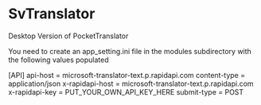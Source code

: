 # SvTranslator
Desktop Version of PocketTranslator


You need to create an app_setting.ini file in the modules subdirectory with the following values populated

[API]
api-host = microsoft-translator-text.p.rapidapi.com
content-type = application/json
x-rapidapi-host = microsoft-translator-text.p.rapidapi.com
x-rapidapi-key = PUT_YOUR_OWN_API_KEY_HERE
submit-type = POST
